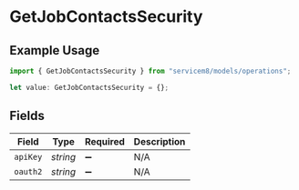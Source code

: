 # GetJobContactsSecurity

## Example Usage

```typescript
import { GetJobContactsSecurity } from "servicem8/models/operations";

let value: GetJobContactsSecurity = {};
```

## Fields

| Field              | Type               | Required           | Description        |
| ------------------ | ------------------ | ------------------ | ------------------ |
| `apiKey`           | *string*           | :heavy_minus_sign: | N/A                |
| `oauth2`           | *string*           | :heavy_minus_sign: | N/A                |